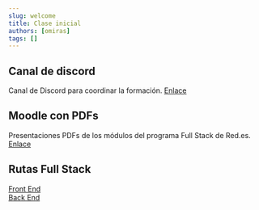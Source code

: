 ```yaml
---
slug: welcome
title: Clase inicial
authors: [omiras]
tags: []
---
```


## Canal de discord

Canal de Discord para coordinar la formación.
[Enlace](https://discord.com/channels/921420857782468608/921420858361266328)

## Moodle con PDFs

Presentaciones PDFs de los módulos del programa Full Stack de Red.es.
[Enlace](https://campusvirtual.altiaformacionred.es/)

## Rutas Full Stack

[Front End](https://roadmap.sh/frontend)  
[Back End](https://roadmap.sh/backend)
